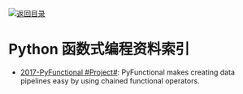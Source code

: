 [![返回目录](https://parg.co/UGo)](https://github.com/wxyyxc1992/Awesome-Links) 
 
 
# Python 函数式编程资料索引

- [2017-PyFunctional #Project#](https://github.com/EntilZha/PyFunctional): PyFunctional makes creating data pipelines easy by using chained functional operators. 
